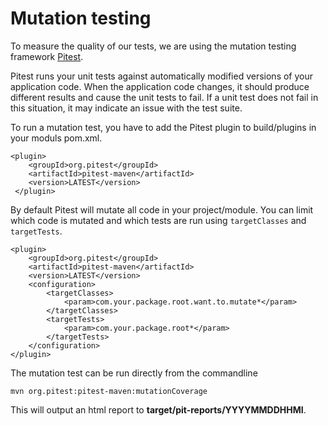 Mutation testing
===============

To measure the quality of our tests, we are using the mutation testing
 framework [Pitest](http://pitest.org/).

Pitest runs your unit tests against automatically modified versions of your application code.
When the application code changes, it should produce different results and cause the unit
tests to fail. If a unit test does not fail in this situation, it may indicate an issue
with the test suite.

To run a mutation test, you have to add the Pitest plugin to build/plugins in your moduls pom.xml.

```
<plugin>
    <groupId>org.pitest</groupId>
    <artifactId>pitest-maven</artifactId>
    <version>LATEST</version>
 </plugin>
```

By default Pitest will mutate all code in your project/module. You can limit which code is mutated
and which tests are run using `targetClasses` and `targetTests`.

```
<plugin>
    <groupId>org.pitest</groupId>
    <artifactId>pitest-maven</artifactId>
    <version>LATEST</version>
    <configuration>
        <targetClasses>
            <param>com.your.package.root.want.to.mutate*</param>
        </targetClasses>
        <targetTests>
            <param>com.your.package.root*</param>
        </targetTests>
    </configuration>
</plugin>
```

The mutation test can be run directly from the commandline 

``mvn org.pitest:pitest-maven:mutationCoverage``

This will output an html report to **target/pit-reports/YYYYMMDDHHMI**.